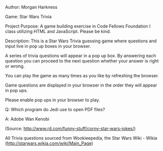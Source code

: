 Author: Morgan Harkness

Game: Star Wars Trivia

Project Purpose: A game building exercise in Code Fellows Foundation I class utilizing HTML and JavaScript. Please be kind.

Description: This is a Star Wars Trivia guessing game where questions and input live in pop up boxes in your browser. 

A series of trivia questions will appear in a pop up box. By answering each question you can proceed to the next question whether your answer is right or wrong. 

You can play the game as many times as you like by refreshing the browser. 

Game questions are displayed in your browser in the order they will appear in pop ups.

Please enable pop ups in your browser to play.


Q: Which program do Jedi use to open PDF files?

A: Adobe Wan Kenobi

(Source: http://www.rd.com/funny-stuff/corny-star-wars-jokes/)

All Trivia questions sourced from Wookieepedia, the Star Wars Wiki - Wikia (http://starwars.wikia.com/wiki/Main_Page)